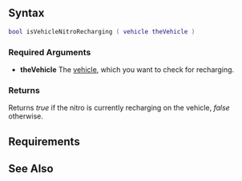 Syntax
------

``` lua
bool isVehicleNitroRecharging ( vehicle theVehicle )
```

### Required Arguments

-   **theVehicle** The [vehicle](/vehicle.md "wikilink"), which you want to check for recharging.

### Returns

Returns *true* if the nitro is currently recharging on the vehicle, *false* otherwise.

Requirements
------------

See Also
--------
